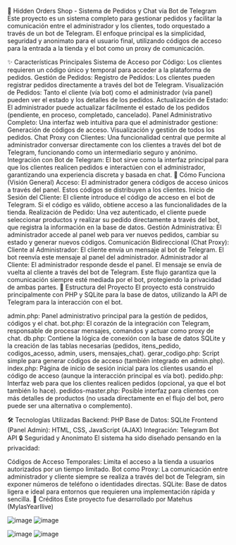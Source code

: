 🌿 Hidden Orders Shop - Sistema de Pedidos y Chat vía Bot de Telegram
Este proyecto es un sistema completo para gestionar pedidos y facilitar la comunicación entre el administrador y los clientes, todo orquestado a través de un bot de Telegram. El enfoque principal es la simplicidad, seguridad y anonimato para el usuario final, utilizando códigos de acceso para la entrada a la tienda y el bot como un proxy de comunicación.

✨ Características Principales
Sistema de Acceso por Código: Los clientes requieren un código único y temporal para acceder a la plataforma de pedidos.
Gestión de Pedidos:
Registro de Pedidos: Los clientes pueden registrar pedidos directamente a través del bot de Telegram.
Visualización de Pedidos: Tanto el cliente (vía bot) como el administrador (vía panel) pueden ver el estado y los detalles de los pedidos.
Actualización de Estado: El administrador puede actualizar fácilmente el estado de los pedidos (pendiente, en proceso, completado, cancelado).
Panel Administrativo Completo: Una interfaz web intuitiva para que el administrador gestione:
Generación de códigos de acceso.
Visualización y gestión de todos los pedidos.
Chat Proxy con Clientes: Una funcionalidad central que permite al administrador conversar directamente con los clientes a través del bot de Telegram, funcionando como un intermediario seguro y anónimo.
Integración con Bot de Telegram: El bot sirve como la interfaz principal para que los clientes realicen pedidos e interactúen con el administrador, garantizando una experiencia discreta y basada en chat.
🚀 Cómo Funciona (Visión General)
Acceso: El administrador genera códigos de acceso únicos a través del panel. Estos códigos se distribuyen a los clientes.
Inicio de Sesión del Cliente: El cliente introduce el código de acceso en el bot de Telegram. Si el código es válido, obtiene acceso a las funcionalidades de la tienda.
Realización de Pedido: Una vez autenticado, el cliente puede seleccionar productos y realizar su pedido directamente a través del bot, que registra la información en la base de datos.
Gestión Administrativa: El administrador accede al panel web para ver nuevos pedidos, cambiar su estado y generar nuevos códigos.
Comunicación Bidireccional (Chat Proxy):
Cliente al Administrador: El cliente envía un mensaje al bot de Telegram. El bot reenvía este mensaje al panel del administrador.
Administrador al Cliente: El administrador responde desde el panel. El mensaje se envía de vuelta al cliente a través del bot de Telegram.
Este flujo garantiza que la comunicación siempre esté mediada por el bot, protegiendo la privacidad de ambas partes.
📁 Estructura del Proyecto
El proyecto está construido principalmente con PHP y SQLite para la base de datos, utilizando la API de Telegram para la interacción con el bot.

admin.php: Panel administrativo principal para la gestión de pedidos, códigos y el chat.
bot.php: El corazón de la integración con Telegram, responsable de procesar mensajes, comandos y actuar como proxy de chat.
db.php: Contiene la lógica de conexión con la base de datos SQLite y la creación de las tablas necesarias (pedidos, itens_pedido, codigos_acesso, admin, users, mensajes_chat).
gerar_codigo.php: Script simple para generar códigos de acceso (también integrado en admin.php).
index.php: Página de inicio de sesión inicial para los clientes usando el código de acceso (aunque la interacción principal es vía bot).
pedido.php: Interfaz web para que los clientes realicen pedidos (opcional, ya que el bot también lo hace).
pedidos-master.php: Posible interfaz para clientes con más detalles de productos (no usada directamente en el flujo del bot, pero puede ser una alternativa o complemento).

🛠️ Tecnologías Utilizadas
Backend: PHP
Base de Datos: SQLite
Frontend (Panel Admin): HTML, CSS, JavaScript (AJAX)
Integración: Telegram Bot API
🔒 Seguridad y Anonimato
El sistema ha sido diseñado pensando en la privacidad:

Códigos de Acceso Temporales: Limita el acceso a la tienda a usuarios autorizados por un tiempo limitado.
Bot como Proxy: La comunicación entre administrador y cliente siempre se realiza a través del bot de Telegram, sin exponer números de teléfono o identidades directas.
SQLite: Base de datos ligera e ideal para entornos que requieren una implementación rápida y sencilla.
🌟 Créditos
Este proyecto fue desarrollado por Matehus (MylasYearIlive)


![image](https://github.com/user-attachments/assets/87860395-7bee-4dad-b537-72495948a972)
![image](https://github.com/user-attachments/assets/b322f976-44cc-47fe-b6f1-8e9c39f351bb)

![image](https://github.com/user-attachments/assets/d2bfe374-834f-4561-b45e-89bc177e8324)
![image](https://github.com/user-attachments/assets/dc487d01-5f89-41dc-8472-9bd281d0c508)



